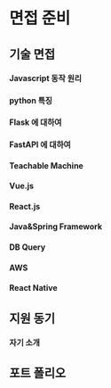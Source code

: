 # 면접 준비

## 기술 면접

#### Javascript 동작 원리

#### python 특징

#### Flask 에 대하여

#### FastAPI 에 대하여

#### Teachable Machine

#### Vue.js

#### React.js

#### Java&Spring Framework

#### DB Query

#### AWS

#### React Native



## 지원 동기

#### 자기 소개





## 포트 폴리오